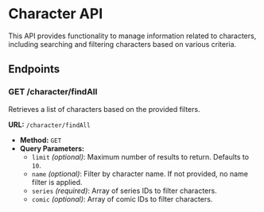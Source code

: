 # Character API

This API provides functionality to manage information related to characters, including searching and filtering characters based on various criteria.

## Endpoints

### **GET /character/findAll**

Retrieves a list of characters based on the provided filters.

**URL:** `/character/findAll`
- **Method:** `GET`
- **Query Parameters:**
  - `limit` *(optional)*: Maximum number of results to return. Defaults to `10`.
  - `name` *(optional)*: Filter by character name. If not provided, no name filter is applied.
  - `series` *(required)*: Array of series IDs to filter characters.
  - `comic` *(optional)*: Array of comic IDs to filter characters.
